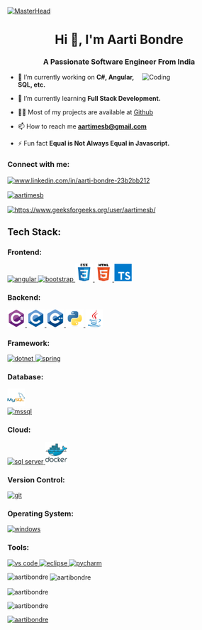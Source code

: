 [![MasterHead](https://user-images.githubusercontent.com/109351602/202650321-7f4da361-f98f-4345-8df4-adf352a11322.gif)](https://rishavchanda.io)

<h1 align="center">Hi 👋, I'm Aarti Bondre</h1>
<h3 align="center">A Passionate Software Engineer From India</h3>


<img align="right" alt="Coding" width="200" src="https://camo.githubusercontent.com/d47c7d1ab92d7b3dae8edffb139b129f1f07af036d1ba18e94b10a112dc0e730/68747470733a2f2f63646e612e61727473746174696f6e2e636f6d2f702f6173736574732f696d616765732f696d616765732f3034322f3633312f3238362f6f726967696e616c2f627279616e2d726f6472696775657a2d62656c6368696269612d312d726967687473706565642e6769663f31363335303337353632">



- 🔭 I’m currently working on **C#, Angular, SQL, etc.**

- 🌱 I’m currently learning **Full Stack Development.**

- 👨‍💻 Most of my projects are available at [Github](https://github.com/Aartibondre)

- 📫 How to reach me **aartimesb@gmail.com**

- ⚡ Fun fact **Equal is Not Always Equal in Javascript.**





<h3 align="left">Connect with me:</h3>
<p align="left">
  
<a href="https://linkedin.com/in/www.linkedin.com/in/aarti-bondre-23b2bb212" target="blank"><img align="center" src="https://raw.githubusercontent.com/rahuldkjain/github-profile-readme-generator/master/src/images/icons/Social/linked-in-alt.svg" alt="www.linkedin.com/in/aarti-bondre-23b2bb212" height="30" width="40" /></a>
  
<a href="https://www.hackerrank.com/aartimesb" target="blank"><img align="center" src="https://logowik.com/content/uploads/images/hackerrank8298.logowik.com.webp" alt="aartimesb" height="30" width="40" /></a>

<a href="https://auth.geeksforgeeks.org/user/aartimesb/" target="blank"><img align="center" src="https://raw.githubusercontent.com/rahuldkjain/github-profile-readme-generator/master/src/images/icons/Social/geeks-for-geeks.svg" alt="https://www.geeksforgeeks.org/user/aartimesb/" height="30" width="40" /></a>
</p>

<h2 align="left">Tech Stack:</h2>
<p align="left"> 
<h3 align="left">Frontend:</h3>

<a href="https://angular.io" target="_blank" rel="noreferrer"> <img src="https://angular.io/assets/images/logos/angular/angular.svg" alt="angular" width="40" height="40"/> </a> 
<a href="https://getbootstrap.com" target="_blank" rel="noreferrer"> <img src="https://www.vectorlogo.zone/logos/getbootstrap/getbootstrap-icon.svg" alt="bootstrap" width="35" height="35"/> </a> 
<a href="https://www.w3schools.com/css/" target="_blank" rel="noreferrer"> <img src="https://raw.githubusercontent.com/devicons/devicon/master/icons/css3/css3-original-wordmark.svg" alt="css3" width="40" height="40"/> </a> 
<a href="https://www.w3.org/html/" target="_blank" rel="noreferrer"> <img src="https://raw.githubusercontent.com/devicons/devicon/master/icons/html5/html5-original-wordmark.svg" alt="html5" width="40" height="40"/> </a> 
<a href="https://www.typescriptlang.org/" target="_blank" rel="noreferrer"> <img src="https://raw.githubusercontent.com/devicons/devicon/master/icons/typescript/typescript-original.svg" alt="typescript" width="40" height="40"/> </a>

<h3 align="left">Backend:</h3>
<a href="https://www.w3schools.com/cs/" target="_blank" rel="noreferrer"> <img src="https://raw.githubusercontent.com/devicons/devicon/master/icons/csharp/csharp-original.svg" alt="csharp" width="40" height="40"/> </a>
<a href="https://www.cprogramming.com/" target="_blank" rel="noreferrer"> <img src="https://raw.githubusercontent.com/devicons/devicon/master/icons/c/c-original.svg" alt="c" width="40" height="40"/> </a> 
<a href="https://www.w3schools.com/cpp/" target="_blank" rel="noreferrer"> <img src="https://raw.githubusercontent.com/devicons/devicon/master/icons/cplusplus/cplusplus-original.svg" alt="cplusplus" width="40" height="40"/> </a>
<a href="https://www.python.org" target="_blank" rel="noreferrer"> <img src="https://raw.githubusercontent.com/devicons/devicon/master/icons/python/python-original.svg" alt="python" width="40" height="40"/> </a> 
<a href="https://www.java.com" target="_blank" rel="noreferrer"> <img src="https://raw.githubusercontent.com/devicons/devicon/master/icons/java/java-original.svg" alt="java" width="40" height="40"/> </a>



<h3 align="left">Framework:</h3>
<a href="https://dotnet.microsoft.com/" target="_blank" rel="noreferrer"> <img src="https://www.vectorlogo.zone/logos/dotnet/dotnet-icon.svg" alt="dotnet" width="50" height="50"/> </a>
<a href="https://spring.io/" target="_blank" rel="noreferrer"> <img src="https://www.vectorlogo.zone/logos/springio/springio-icon.svg" alt="spring" width="40" height="40"/> </a>


<h3 align="left">Database:</h3>
<a href="https://www.mysql.com/" target="_blank" rel="noreferrer"> <img src="https://raw.githubusercontent.com/devicons/devicon/master/icons/mysql/mysql-original-wordmark.svg" alt="mysql" width="40" height="40"/> </a> </br>  
<a href="https://logowik.com/microsoft-sql-server-vector-logo-6011.html"><img src="https://logowik.com/content/uploads/images/microsoft-sql-server4529.jpg"  alt="mssql" width="40" height="40"/> </a> 


<h3 align="left">Cloud:</h3>
<a href="https://logowik.com/microsoft-azure-vector-logo-1-5703.html"><img src="https://logowik.com/content/uploads/images/microsoft-azure7662.jpg" alt="sql server" width="40" height="40"/> </a> 
<a href="https://www.docker.com/" target="_blank" rel="noreferrer"> <img src="https://raw.githubusercontent.com/devicons/devicon/master/icons/docker/docker-original-wordmark.svg" alt="docker" width="50" height="50"/> </a>  

<h3 align="left">Version Control:</h3>
<a href="https://git-scm.com/" target="_blank" rel="noreferrer"> <img src="https://www.vectorlogo.zone/logos/git-scm/git-scm-icon.svg" alt="git" width="40" height="40"/> </a> 

<h3 align="left">Operating System:</h3>
<a href="https://logowik.com/windows-11-vector-logo-7402.html"><img src="https://logowik.com/content/uploads/images/windows-116906.jpg" alt="windows" width="40" height="40"/> </a> 

<h3 align="left">Tools:</h3>
<a href="https://git-scm.com/" target="_blank" rel="noreferrer"> <img src="https://www.vectorlogo.zone/logos/visualstudio_code/visualstudio_code-icon.svg" alt="vs code" width="40" height="40"/> </a> 
<a href="https://logowik.com/eclipse-logo-vector-svg-pdf-ai-eps-cdr-free-download-17063.html"><img src="https://logowik.com/content/uploads/images/eclipse5466.jpg"  alt="eclipse" width="40" height="40" /> </a>
<a href="https://logowik.com/pycharm-logo-vector-57326.html"><img src="https://logowik.com/content/uploads/images/pycharm6005.logowik.com.webp" alt="pycharm" width="40" height="40" /> </a>
 
</p>

<p><img align="left" src="https://github-readme-stats.vercel.app/api/top-langs?username=aartibondre&show_icons=true&theme=transparent&layout=compact" alt="aartibondre" /></p>

<p>&nbsp;<img align="center" src="https://github-readme-stats.vercel.app/api?username=aartibondre&show_icons=true&theme=transparent" alt="aartibondre" /></p>

<p><img align="center" src="https://github-readme-streak-stats.herokuapp.com/?user=aartibondre&theme=transparent" alt="aartibondre" /></p>


<p align="left"> <img src="https://komarev.com/ghpvc/?username=aartibondre&label=Profile%20views&color=0e75b6&style=flat" alt="aartibondre" /> </p>

<p align="left"> <a href="https://github.com/ryo-ma/github-profile-trophy"><img src="https://github-profile-trophy.vercel.app/?username=aartibondre&theme=onedark" alt="aartibondre" /></a>
</p>
